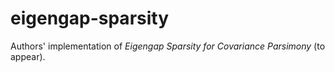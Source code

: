# eigengap-sparsity

Authors' implementation of _Eigengap Sparsity for Covariance Parsimony_ (to appear).